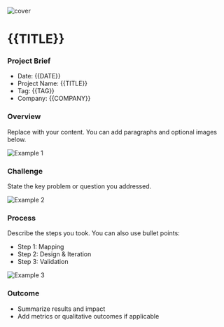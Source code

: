 ![cover](./public/cover.png)

# {{TITLE}}

### Project Brief
- Date: {{DATE}}
- Project Name: {{TITLE}}
- Tag: {{TAG}}
- Company: {{COMPANY}}

### Overview
Replace with your content. You can add paragraphs and optional images below.

![Example 1](./public/body-1.png)

### Challenge
State the key problem or question you addressed.

![Example 2](./public/body-2.png)

### Process
Describe the steps you took. You can also use bullet points:

- Step 1: Mapping
- Step 2: Design & Iteration
- Step 3: Validation

![Example 3](./public/body-3.png)

### Outcome
- Summarize results and impact
- Add metrics or qualitative outcomes if applicable
